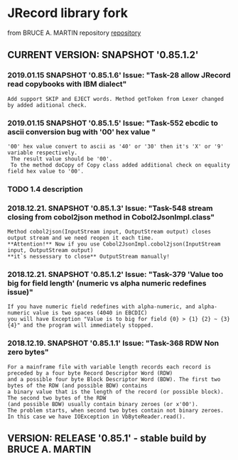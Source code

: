 # JRecord library fork 
from BRUCE A. MARTIN repository [repository](https://github.com/svn2github/jrecords)

## CURRENT VERSION: SNAPSHOT '0.85.1.2'

### 2019.01.15 SNAPSHOT '0.85.1.6' Issue: "Task-28 allow JRecord read copybooks with IBM dialect"
    Add support SKIP and EJECT words. Method getToken from Lexer changed by added aditional check.

### 2019.01.15 SNAPSHOT '0.85.1.5' Issue: "Task-552 ebcdic to ascii conversion bug with '00' hex value "
    '00' hex value convert to ascii as '40' or '30' then it's 'X' or '9' variable respectively.
     The result value should be '00'.
     To the method doCopy of Copy class added additional check on equality field hex value to '00'.
     
### TODO 1.4 description

### 2018.12.21. SNAPSHOT '0.85.1.3' Issue: "Task-548 stream closing from cobol2json method in Cobol2JsonImpl.class"
    Method cobol2json(InputStream input, OutputStream output) closes output stream and we need reopen it each time.
    **Attention!** Now if you use Cobol2JsonImpl.cobol2json(InputStream input, OutputStream output) 
    **it`s nessessary to close** OutputStream manually!

### 2018.12.21. SNAPSHOT '0.85.1.2' Issue: "Task-379 'Value too big for field length' (numeric vs alpha numeric redefines issue)"
    If you have numeric field redefines with alpha-numeric, and alpha-numeric value is two spaces (4040 in EBCDIC) 
    you will have Exception "Value is to big for field {0} > {1} {2} ~ {3} {4}" and the program will immediately stopped.

### 2018.12.19. SNAPSHOT '0.85.1.1' Issue: "Task-368 RDW Non zero bytes"

    For a mainframe file with variable length records each record is preceded by a four byte Record Descriptor Word (RDW) 
    and a possible four byte Block Descriptor Word (BDW). The first two bytes of the RDW (and possible BDW) contains 
    a binary value that is the length of the record (or possible block). The second two bytes of the RDW 
    (and possible BDW) usually contain binary zeroes (or x'00').
    The problem starts, when second two bytes contain not binary zeroes. In this case we have IOException in VbByteReader.read(). 
    
## VERSION: RELEASE '0.85.1' - stable build by BRUCE A. MARTIN 